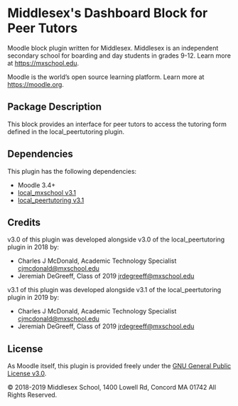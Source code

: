 # Middlesex's Dashboard Block for Peer Tutors

Moodle block plugin written for Middlesex. Middlesex is an independent secondary school for boarding and day students in grades 9-12. Learn more at <https://mxschool.edu>.

Moodle is the world’s open source learning platform. Learn more at <https://moodle.org>.

## Package Description
This block provides an interface for peer tutors to access the tutoring form defined in the local_peertutoring plugin.

## Dependencies
This plugin has the following dependencies:
- Moodle 3.4+
- [local_mxschool v3.1](/local/mxschool/README.md)
- [local_peertutoring v3.1](/local/peertutoring/README.md)

## Credits
v3.0 of this plugin was developed alongside v3.0 of the local_peertutoring plugin in 2018 by:
- Charles J McDonald, Academic Technology Specialist <cjmcdonald@mxschool.edu>
- Jeremiah DeGreeff, Class of 2019 <jrdegreeff@mxschool.edu>

v3.1 of this plugin was developed alongside v3.1 of the local_peertutoring plugin in 2019 by:
- Charles J McDonald, Academic Technology Specialist <cjmcdonald@mxschool.edu>
- Jeremiah DeGreeff, Class of 2019 <jrdegreeff@mxschool.edu>

## License
As Moodle itself, this plugin is provided freely under the [GNU General Public License v3.0](/COPYING.txt).

© 2018-2019 Middlesex School, 1400 Lowell Rd, Concord MA 01742 All Rights Reserved.
